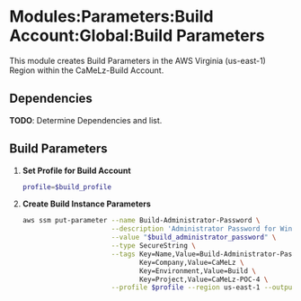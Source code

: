 # Modules:Parameters:Build Account:Global:Build Parameters

This module creates Build Parameters in the AWS Virginia (us-east-1) Region within the
CaMeLz-Build Account.

## Dependencies

**TODO**: Determine Dependencies and list.

## Build Parameters

1. **Set Profile for Build Account**

    ```bash
    profile=$build_profile
    ```

1. **Create Build Instance Parameters**

    ```bash
    aws ssm put-parameter --name Build-Administrator-Password \
                          --description 'Administrator Password for Windows Instances' \
                          --value "$build_administrator_password" \
                          --type SecureString \
                          --tags Key=Name,Value=Build-Administrator-Password \
                                 Key=Company,Value=CaMeLz \
                                 Key=Environment,Value=Build \
                                 Key=Project,Value=CaMeLz-POC-4 \
                          --profile $profile --region us-east-1 --output text
    ```
